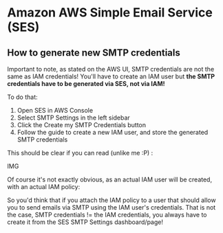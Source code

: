 # Amazon AWS Simple Email Service (SES)

## How to generate new SMTP credentials

Important to note, as stated on the AWS UI, SMTP credentials are not the same as IAM credentials!
You'll have to create an IAM user but **the SMTP credentials have to be generated via SES, not via IAM!**

To do that:

1. Open SES in AWS Console
1. Select SMTP Settings in the left sidebar
1. Click the Create my SMTP Credentials button
1. Follow the guide to create a new IAM user, and store the generated SMTP credentials

This should be clear if you can read (unlike me :P) :

IMG

Of course it's not exactly obvious, as an actual IAM user will be created, with an actual IAM policy:

So you'd think that if you attach the IAM policy to a user that should allow you
to send emails via SMTP using the IAM user's credentials.
That is not the case, SMTP credentials != the IAM credentials,
you always have to create it from the SES SMTP Settings dashboard/page!
